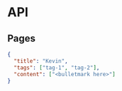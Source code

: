 # API

## Pages
```json
{
  "title": "Kevin",
  "tags": ["tag-1", "tag-2"],
  "content": ["<bulletmark here>"]
}
```
